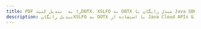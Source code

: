 ---title: PDF را به  تبدیل کنیدDOTX، XSLFO به DOTX مبدل رایگان یا Java SDKdescription: تبدیل رایگانXSLFO به DOTX با استفاده از Java Cloud APIs & SDK همچنین اسناد PDF را در Cloud ایجاد، ویرایش و رندر کنید.---